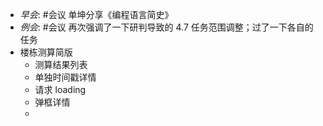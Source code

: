 - _早会_: #会议 单坤分享《编程语言简史》
- _例会_: #会议  再次强调了一下研判导致的 4.7 任务范围调整；过了一下各自的任务
- 楼栋测算简版
	- 测算结果列表
	- 单独时间戳详情
	- 请求 loading
	- 弹框详情
	- 